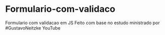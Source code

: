 # Formulario-com-validaco
Formulario com validacao em JS
Feito com base no estudo ministrado por #GustavoNeitzke YouTube

